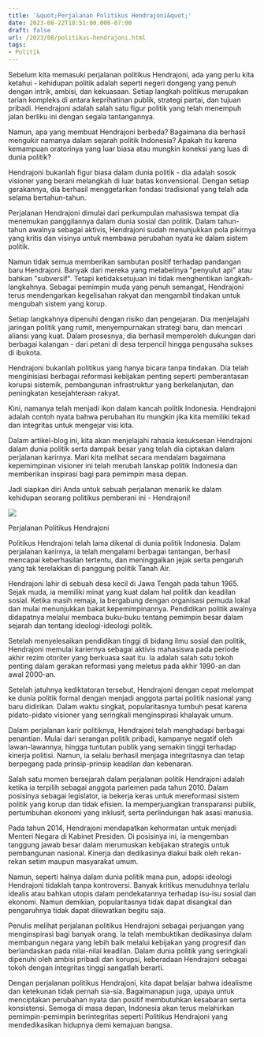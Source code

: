 ```yaml
---
title: '&quot;Perjalanan Politikus Hendrajoni&quot;'
date: 2023-08-22T18:51:00.000-07:00
draft: false
url: /2023/08/politikus-hendrajoni.html
tags: 
- Politik
---
```


  

Sebelum kita memasuki perjalanan politikus Hendrajoni, ada yang perlu kita ketahui - kehidupan politik adalah seperti negeri dongeng yang penuh dengan intrik, ambisi, dan kekuasaan. Setiap langkah politikus merupakan tarian kompleks di antara keprihatinan publik, strategi partai, dan tujuan pribadi. Hendrajoni adalah salah satu figur politik yang telah menempuh jalan berliku ini dengan segala tantangannya.

  

Namun, apa yang membuat Hendrajoni berbeda? Bagaimana dia berhasil mengukir namanya dalam sejarah politik Indonesia? Apakah itu karena kemampuan oratorinya yang luar biasa atau mungkin koneksi yang luas di dunia politik?

  

Hendrajoni bukanlah figur biasa dalam dunia politik - dia adalah sosok visioner yang berani melangkah di luar batas konvensional. Dengan setiap gerakannya, dia berhasil menggetarkan fondasi tradisional yang telah ada selama bertahun-tahun.

  

Perjalanan Hendrajoni dimulai dari perkumpulan mahasiswa tempat dia menemukan panggilannya dalam dunia sosial dan politik. Dalam tahun-tahun awalnya sebagai aktivis, Hendrajoni sudah menunjukkan pola pikirnya yang kritis dan visinya untuk membawa perubahan nyata ke dalam sistem politik.

  

Namun tidak semua memberikan sambutan positif terhadap pandangan baru Hendrajoni. Banyak dari mereka yang melabelinya "penyulut api" atau bahkan "subversif". Tetapi ketidaksetujuan ini tidak menghentikan langkah-langkahnya. Sebagai pemimpin muda yang penuh semangat, Hendrajoni terus mendengarkan kegelisahan rakyat dan mengambil tindakan untuk mengubah sistem yang korup.

  

Setiap langkahnya dipenuhi dengan risiko dan pengejaran. Dia menjelajahi jaringan politik yang rumit, menyempurnakan strategi baru, dan mencari aliansi yang kuat. Dalam prosesnya, dia berhasil memperoleh dukungan dari berbagai kalangan - dari petani di desa terpencil hingga pengusaha sukses di ibukota.

  

Hendrajoni bukanlah politikus yang hanya bicara tanpa tindakan. Dia telah menginisiasi berbagai reformasi kebijakan penting seperti pemberantasan korupsi sistemik, pembangunan infrastruktur yang berkelanjutan, dan peningkatan kesejahteraan rakyat.

  

Kini, namanya telah menjadi ikon dalam kancah politik Indonesia. Hendrajoni adalah contoh nyata bahwa perubahan itu mungkin jika kita memiliki tekad dan integritas untuk mengejar visi kita.

  

Dalam artikel-blog ini, kita akan menjelajahi rahasia kesuksesan Hendrajoni dalam dunia politik serta dampak besar yang telah dia ciptakan dalam perjalanan karirnya. Mari kita melihat secara mendalam bagaimana kepemimpinan visioner ini telah merubah lanskap politik Indonesia dan memberikan inspirasi bagi para pemimpin masa depan.

  

Jadi siapkan diri Anda untuk sebuah perjalanan menarik ke dalam kehidupan seorang politikus pemberani ini - Hendrajoni!

  

![](https://jurnalsumbar.com/wp-content/uploads/2018/04/20180418_232802.jpg)

  

Perjalanan Politikus Hendrajoni

  

Politikus Hendrajoni telah lama dikenal di dunia politik Indonesia. Dalam perjalanan karirnya, ia telah mengalami berbagai tantangan, berhasil mencapai keberhasilan tertentu, dan meninggalkan jejak serta pengaruh yang tak terelakkan di panggung politik Tanah Air.

  

Hendrajoni lahir di sebuah desa kecil di Jawa Tengah pada tahun 1965. Sejak muda, ia memiliki minat yang kuat dalam hal politik dan keadilan sosial. Ketika masih remaja, ia bergabung dengan organisasi pemuda lokal dan mulai menunjukkan bakat kepemimpinannya. Pendidikan politik awalnya didapatnya melalui membaca buku-buku tentang pemimpin besar dalam sejarah dan tentang ideologi-ideologi politik.

  

Setelah menyelesaikan pendidikan tinggi di bidang ilmu sosial dan politik, Hendrajoni memulai kariernya sebagai aktivis mahasiswa pada periode akhir rezim otoriter yang berkuasa saat itu. Ia adalah salah satu tokoh penting dalam gerakan reformasi yang meletus pada akhir 1990-an dan awal 2000-an.

  

Setelah jatuhnya kediktatoran tersebut, Hendrajoni dengan cepat melompat ke dunia politik formal dengan menjadi anggota partai politik nasional yang baru didirikan. Dalam waktu singkat, popularitasnya tumbuh pesat karena pidato-pidato visioner yang seringkali menginspirasi khalayak umum.

  

Dalam perjalanan karir politiknya, Hendrajoni telah menghadapi berbagai penantian. Mulai dari serangan politik pribadi, kampanye negatif oleh lawan-lawannya, hingga tuntutan publik yang semakin tinggi terhadap kinerja politisi. Namun, ia selalu berhasil menjaga integritasnya dan tetap berpegang pada prinsip-prinsip keadilan dan kebenaran.

  

Salah satu momen bersejarah dalam perjalanan politik Hendrajoni adalah ketika ia terpilih sebagai anggota parlemen pada tahun 2010. Dalam posisinya sebagai legislator, ia bekerja keras untuk mereformasi sistem politik yang korup dan tidak efisien. Ia memperjuangkan transparansi publik, pertumbuhan ekonomi yang inklusif, serta perlindungan hak asasi manusia.

  

Pada tahun 2014, Hendrajoni mendapatkan kehormatan untuk menjadi Menteri Negara di Kabinet Presiden. Di posisinya ini, ia mengemban tanggung jawab besar dalam merumuskan kebijakan strategis untuk pembangunan nasional. Kinerja dan dedikasinya diakui baik oleh rekan-rekan setim maupun masyarakat umum.

  

Namun, seperti halnya dalam dunia politik mana pun, adopsi ideologi Hendrajoni tidaklah tanpa kontroversi. Banyak kritikus menuduhnya terlalu idealis atau bahkan utopis dalam pendekatannya terhadap isu-isu sosial dan ekonomi. Namun demikian, popularitasnya tidak dapat disangkal dan pengaruhnya tidak dapat dilewatkan begitu saja.

  

Penulis melihat perjalanan politikus Hendrajoni sebagai perjuangan yang menginspirasi bagi banyak orang. Ia telah membuktikan dedikasinya dalam membangun negara yang lebih baik melalui kebijakan yang progresif dan berlandaskan pada nilai-nilai keadilan. Dalam dunia politik yang seringkali dipenuhi oleh ambisi pribadi dan korupsi, keberadaan Hendrajoni sebagai tokoh dengan integritas tinggi sangatlah berarti.

  

Dengan perjalanan politikus Hendrajoni, kita dapat belajar bahwa idealisme dan ketekunan tidak pernah sia-sia. Bagaimanapun juga, upaya untuk menciptakan perubahan nyata dan positif membutuhkan kesabaran serta konsistensi. Semoga di masa depan, Indonesia akan terus melahirkan pemimpin-pemimpin berintegritas seperti Politikus Hendrajoni yang mendedikasikan hidupnya demi kemajuan bangsa.